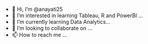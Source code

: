 - 👋 Hi, I’m @anayati25
- 👀 I’m interested in learning Tableau, R and PowerBI ...
- 🌱 I’m currently learning Data Analytics...
- 💞️ I’m looking to collaborate on ...
- 📫 How to reach me ...

<!---
anayati25/anayati25 is a ✨ special ✨ repository because its `README.md` (this file) appears on your GitHub profile.
You can click the Preview link to take a look at your changes.
--->
